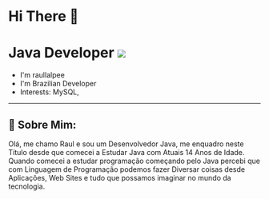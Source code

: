 # Hi There 👋

# Java Developer <img src="https://i.postimg.cc/MTWKLyCg/java-2.png" />
- I'm raullalpee
- I'm Brazilian Developer
- Interests: MySQL, 
--- 
## 🌱 Sobre Mim:
Olá, me chamo Raul e sou um Desenvolvedor Java, me enquadro neste Título desde que comecei a Estudar Java com Atuais 14 Anos de Idade. Quando comecei a estudar programação começando pelo Java percebi que com Linguagem de Programação podemos fazer Diversar coisas desde Aplicações, Web Sites e tudo que possamos imaginar no mundo da tecnologia.
